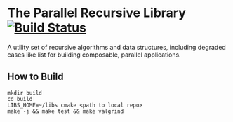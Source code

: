 # The Parallel Recursive Library [![Build Status](https://travis-ci.org/HerbertJordan/parec.svg?branch=master)](https://travis-ci.org/HerbertJordan/parec)
A utility set of recursive algorithms and data structures, including degraded cases like list for building composable, parallel applications.



## How to Build

```
mkdir build
cd build
LIBS_HOME=~/libs cmake <path to local repo>
make -j && make test && make valgrind
```
